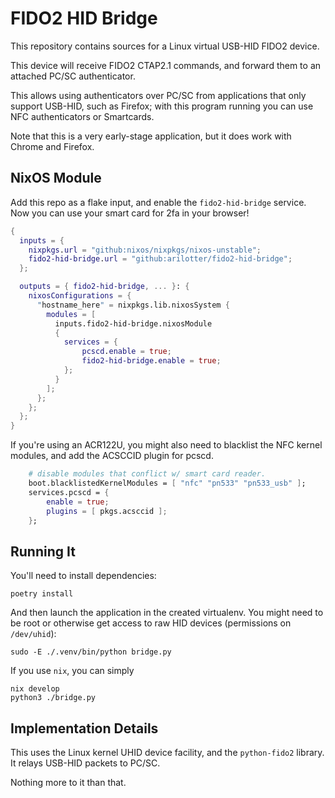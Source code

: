 # FIDO2 HID Bridge

This repository contains sources for a Linux virtual USB-HID
FIDO2 device.

This device will receive FIDO2 CTAP2.1 commands, and forward them
to an attached PC/SC authenticator.

This allows using authenticators over PC/SC from applications
that only support USB-HID, such as Firefox; with this program running
you can use NFC authenticators or Smartcards.

Note that this is a very early-stage application, but it does work with
Chrome and Firefox.

## NixOS Module

Add this repo as a flake input, and enable the `fido2-hid-bridge` service.
Now you can use your smart card for 2fa in your browser!

```nix
{
  inputs = {
    nixpkgs.url = "github:nixos/nixpkgs/nixos-unstable";
    fido2-hid-bridge.url = "github:arilotter/fido2-hid-bridge";
  };

  outputs = { fido2-hid-bridge, ... }: {
    nixosConfigurations = {
      "hostname_here" = nixpkgs.lib.nixosSystem {
        modules = [
          inputs.fido2-hid-bridge.nixosModule
          {
            services = {
                pcscd.enable = true;
                fido2-hid-bridge.enable = true;
            };
          }
        ];
      };
    };
  };
}
```

If you're using an ACR122U, you might also need to blacklist the NFC kernel modules, and add the ACSCCID plugin for pcscd.

```nix
    # disable modules that conflict w/ smart card reader.
    boot.blacklistedKernelModules = [ "nfc" "pn533" "pn533_usb" ];
    services.pcscd = {
        enable = true;
        plugins = [ pkgs.acsccid ];
    };
```

## Running It

You'll need to install dependencies:

```shell
poetry install
```

And then launch the application in the created virtualenv. You might need to be root
or otherwise get access to raw HID devices (permissions on `/dev/uhid`):

```shell
sudo -E ./.venv/bin/python bridge.py
```

If you use `nix`, you can simply

```shell
nix develop
python3 ./bridge.py
```

## Implementation Details

This uses the Linux kernel UHID device facility, and the `python-fido2` library.
It relays USB-HID packets to PC/SC.

Nothing more to it than that.
